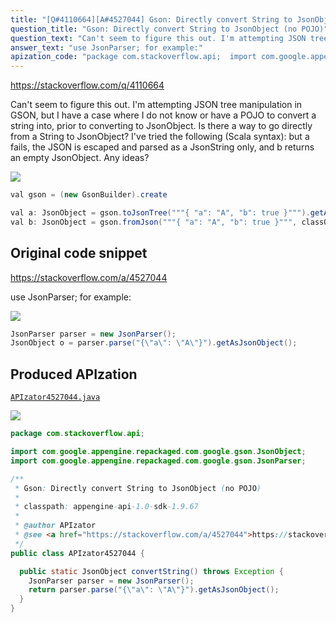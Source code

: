 ```yaml
---
title: "[Q#4110664][A#4527044] Gson: Directly convert String to JsonObject (no POJO)"
question_title: "Gson: Directly convert String to JsonObject (no POJO)"
question_text: "Can't seem to figure this out. I'm attempting JSON tree manipulation in GSON, but I have a case where I do not know or have a POJO to convert a string into, prior to converting to JsonObject. Is there a way to go directly from a String to JsonObject? I've tried the following (Scala syntax): but a fails, the JSON is escaped and parsed as a JsonString only, and b returns an empty JsonObject. Any ideas?"
answer_text: "use JsonParser; for example:"
apization_code: "package com.stackoverflow.api;  import com.google.appengine.repackaged.com.google.gson.JsonObject; import com.google.appengine.repackaged.com.google.gson.JsonParser;  /**  * Gson: Directly convert String to JsonObject (no POJO)  *  * classpath: appengine-api-1.0-sdk-1.9.67  *  * @author APIzator  * @see <a href=\"https://stackoverflow.com/a/4527044\">https://stackoverflow.com/a/4527044</a>  */ public class APIzator4527044 {    public static JsonObject convertString() throws Exception {     JsonParser parser = new JsonParser();     return parser.parse(\"{\\\"a\\\": \\\"A\\\"}\").getAsJsonObject();   } }"
---
```


https://stackoverflow.com/q/4110664

Can&#x27;t seem to figure this out.
I&#x27;m attempting JSON tree manipulation in GSON, but I have a case where I do not know or have a POJO to convert a string into, prior to converting to JsonObject. Is there a way to go directly from a String to JsonObject?
I&#x27;ve tried the following (Scala syntax):
but a fails, the JSON is escaped and parsed as a JsonString only, and
b returns an empty JsonObject.
Any ideas?


<div class="code-logo"><img src="/stackoverflow.png" /></div>

```java
val gson = (new GsonBuilder).create

val a: JsonObject = gson.toJsonTree("""{ "a": "A", "b": true }""").getAsJsonObject
val b: JsonObject = gson.fromJson("""{ "a": "A", "b": true }""", classOf[JsonObject])
```


## Original code snippet

https://stackoverflow.com/a/4527044

use JsonParser; for example:

<div class="code-logo"><img src="/stackoverflow.png" /></div>

```java
JsonParser parser = new JsonParser();
JsonObject o = parser.parse("{\"a\": \"A\"}").getAsJsonObject();
```

## Produced APIzation

[`APIzator4527044.java`](https://github.com/pasqualesalza/apization/raw/main/data/search/APIzator4527044.java)

<div class="code-logo"><img src="/apizator.png" /></div>

```java
package com.stackoverflow.api;

import com.google.appengine.repackaged.com.google.gson.JsonObject;
import com.google.appengine.repackaged.com.google.gson.JsonParser;

/**
 * Gson: Directly convert String to JsonObject (no POJO)
 *
 * classpath: appengine-api-1.0-sdk-1.9.67
 *
 * @author APIzator
 * @see <a href="https://stackoverflow.com/a/4527044">https://stackoverflow.com/a/4527044</a>
 */
public class APIzator4527044 {

  public static JsonObject convertString() throws Exception {
    JsonParser parser = new JsonParser();
    return parser.parse("{\"a\": \"A\"}").getAsJsonObject();
  }
}

```